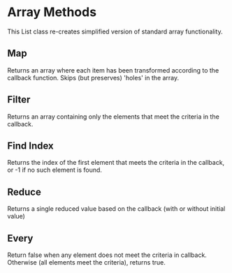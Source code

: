 # Array Methods

This List class re-creates simplified version of standard array functionality.

## Map

Returns an array where each item has been transformed according to the callback function.  Skips (but preserves) 'holes' in the array.

## Filter

Returns an array containing only the elements that meet the criteria in the callback.

## Find Index

Returns the index of the first element that meets the criteria in the callback, or -1 if no such element is found.

## Reduce

Returns a single reduced value based on the callback (with or without initial value)

## Every

Return false when any element does not meet the criteria in callback.  Otherwise (all elements meet the criteria), returns true.